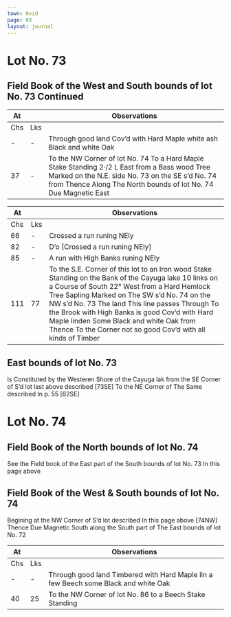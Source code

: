 ```yaml
---
town: Ovid
page: 65
layout: journal
---
```


# Lot No. 73

## Field Book of the West and South bounds of lot No. 73 Continued

| At |    | Observations |
| -- | -- | ------------ |
| Chs | Lks | |
| - | - | Through good land Cov’d with Hard Maple white ash Black and white Oak |
37 | - | To the NW Corner of lot No. 74 To a Hard Maple Stake Standing 2·/2 L East from a Bass wood Tree Marked on the N.E. side No. 73 on the SE s’d No. 74 from Thence Along The North bounds of lot No. 74 Due Magnetic East

| At |    | Observations |
| -- | -- | ------------ |
| Chs | Lks | |
66 | - | Crossed a run runing NEly
82 | - | D’o [Crossed a run runing NEly]
85 | - | A run with High Banks runing NEly
111 | 77 | To the S.E. Corner of this lot to an Iron wood Stake Standing on the Bank of the Cayuga lake 10 links on a Course of South 22° West from a Hard Hemlock Tree Sapling Marked on The SW s’d No. 74 on the NW s’d No. 73 The land This line passes Through To the Brook with High Banks is good Cov’d with Hard Maple linden Some Black and white Oak from Thence To the Corner not so good Cov’d with all kinds of Timber

## East bounds of lot No. 73
Is Constituted by the Westeren Shore of the Cayuga lak from the SE Corner of S’d lot last above described [73SE] To the NE Corner of The Same described In p. 55 [62SE]

# Lot No. 74
## Field Book of the North bounds of lot No. 74 
See the Field book of the East part of the South bounds of lot No. 73 In this page above

## Field Book of the West & South bounds of lot No. 74
Begining at the NW Corner of S’d lot described In this page above [74NW] Thence Due Magnetic South along the South part of The East bounds of lot No. 72

| At |    | Observations |
| -- | -- | ------------ |
| Chs | Lks | |
| - | - | Through good land Timbered with Hard Maple lin a few Beech some Black and white Oak |
40 | 25 | To the NW Corner of lot No. 86 to a Beech Stake Standing
